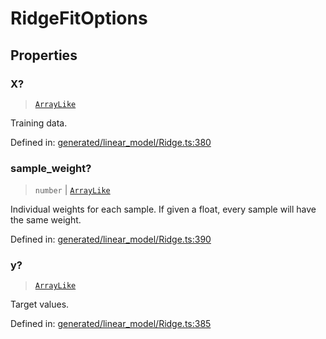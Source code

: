 # RidgeFitOptions

## Properties

### X?

> [`ArrayLike`](../types/ArrayLike.md)

Training data.

Defined in:  [generated/linear\_model/Ridge.ts:380](https://github.com/transitive-bullshit/scikit-learn-ts/blob/122b3c0/packages/sklearn/src/generated/linear_model/Ridge.ts#L380)

### sample\_weight?

> `number` \| [`ArrayLike`](../types/ArrayLike.md)

Individual weights for each sample. If given a float, every sample will have the same weight.

Defined in:  [generated/linear\_model/Ridge.ts:390](https://github.com/transitive-bullshit/scikit-learn-ts/blob/122b3c0/packages/sklearn/src/generated/linear_model/Ridge.ts#L390)

### y?

> [`ArrayLike`](../types/ArrayLike.md)

Target values.

Defined in:  [generated/linear\_model/Ridge.ts:385](https://github.com/transitive-bullshit/scikit-learn-ts/blob/122b3c0/packages/sklearn/src/generated/linear_model/Ridge.ts#L385)
